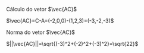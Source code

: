 Cálculo do vetor $\vec{AC}$

$\vec{AC}=C-A=(-2,0,0)-(1,2,3)=(-3,-2,-3)$

Norma do vetor $\vec{AC}$

$||\vec{AC}||=\sqrt{(-3)^2+(-2)^2+(-3)^2}=\sqrt{22}$
